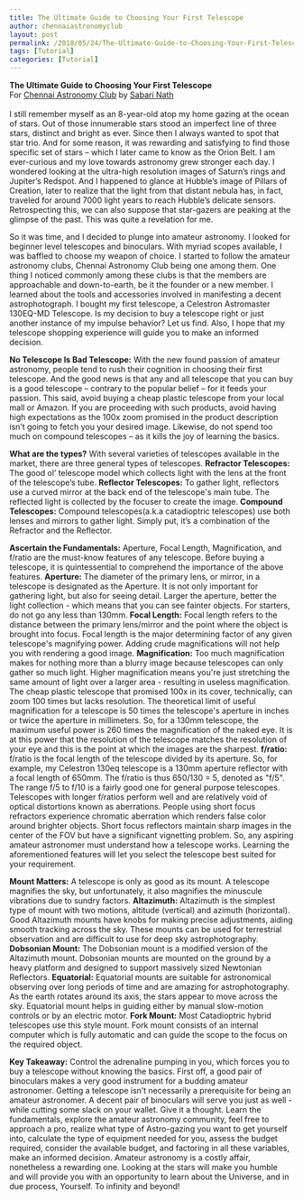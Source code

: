 ```yaml
---
title: The Ultimate Guide to Choosing Your First Telescope
author: chennaiastronomyclub
layout: post
permalink: /2018/05/24/The-Ultimate-Guide-to-Choosing-Your-First-Telescope/
tags: [Tutorial]
categories: [Tutorial]
---
```

<b>The Ultimate Guide to Choosing Your First Telescope</b>
<br>For <a href="https://www.facebook.com/groups/chennaiastronomyclub/">Chennai Astronomy Club</a> by <a href="https://www.facebook.com/dualshockk">Sabari Nath</a>
<br>
<br>I still remember myself as an 8-year-old atop my home gazing at the ocean of stars. Out of those innumerable stars stood an imperfect line of three stars, distinct and bright as ever. Since then I always wanted to spot that star trio. And for some reason, it was rewarding and satisfying to find those specific set of stars – which I later came to know as the Orion Belt. I am ever-curious and my love towards astronomy grew stronger each day. I wondered looking at the ultra-high resolution images of Saturn’s rings and Jupiter’s Redspot. And I happened to glance at Hubble’s image of Pillars of Creation, later to realize that the light from that distant nebula has, in fact, traveled for around 7000 light years to reach Hubble’s delicate sensors. Retrospecting this, we can also suppose that star-gazers are peaking at the glimpse of the past. This was quite a revelation for me.

So it was time, and I decided to plunge into amateur astronomy. I looked for beginner level telescopes and binoculars. With myriad scopes available, I was baffled to choose my weapon of choice. I started to follow the amateur astronomy clubs, Chennai Astronomy Club being one among them. One thing I noticed commonly among these clubs is that the members are approachable and down-to-earth, be it the founder or a new member. I learned about the tools and accessories involved in manifesting a decent astrophotograph. I bought my first telescope, a Celestron Astromaster 130EQ-MD Telescope. Is my decision to buy a telescope right or just another instance of my impulse behavior? Let us find. Also, I hope that my telescope shopping experience will guide you to make an informed decision.
 
<b>No Telescope Is Bad Telescope:</b>
With the new found passion of amateur astronomy, people tend to rush their cognition in choosing their first telescope. And the good news is that any and all telescope that you can buy is a good telescope – contrary to the popular belief – for it feeds your passion. This said, avoid buying a cheap plastic telescope from your local mall or Amazon. If you are proceeding with such products, avoid having high expectations as the 100x zoom promised in the product description isn’t going to fetch you your desired image. Likewise, do not spend too much on compound telescopes – as it kills the joy of learning the basics.
 
<b>What are the types?</b>
With several varieties of telescopes available in the market, there are three general types of telescopes.
<b>Refractor Telescopes:</b> The good ol’ telescope model which collects light with the lens at the front of the telescope’s tube.
<b>Reflector Telescopes:</b> To gather light, reflectors use a curved mirror at the back end of the telescope's main tube. The reflected light is collected by the focuser to create the image.
<b>Compound Telescopes:</b> Compound telescopes(a.k.a catadioptric telescopes) use both lenses and mirrors to gather light. Simply put, it’s a combination of the Refractor and the Reflector.
 
<b>Ascertain the Fundamentals:</b>
Aperture, Focal Length, Magnification, and f/ratio are the must-know features of any telescope. Before buying a telescope, it is quintessential to comprehend the importance of the above features. 
<b>Aperture:</b> The diameter of the primary lens, or mirror, in a telescope is designated as the Aperture. It is not only important for gathering light, but also for seeing detail. Larger the aperture, better the light collection - which means that you can see fainter objects. For starters, do not go any less than 130mm.
<b>Focal Length:</b> Focal length refers to the distance between the primary lens/mirror and the point where the object is brought into focus. Focal length is the major determining factor of any given telescope's magnifying power. Adding crude magnifications will not help you with rendering a good image. 
<b>Magnification:</b> Too much magnification makes for nothing more than a blurry image because telescopes can only gather so much light. Higher magnification means you're just stretching the same amount of light over a larger area - resulting in useless magnification. The cheap plastic telescope that promised 100x in its cover, technically, can zoom 100 times but lacks resolution.
The theoretical limit of useful magnification for a telescope is 50 times the telescope's aperture in inches or twice the aperture in millimeters. So, for a 130mm telescope, the maximum useful power is 260 times the magnification of the naked eye. It is at this power that the resolution of the telescope matches the resolution of your eye and this is the point at which the images are the sharpest. 
<b>f/ratio:</b> f/ratio is the focal length of the telescope divided by its aperture.
So, for example, my Celestron 130eq telescope is a 130mm aperture reflector with a focal length of 650mm. The f/ratio is thus 650/130 = 5, denoted as "f/5".
The range f/5 to f/10 is a fairly good one for general purpose telescopes. Telescopes with longer f/ratios perform well and are relatively void of optical distortions known as aberrations. People using short focus refractors experience chromatic aberration which renders false color around brighter objects. Short focus reflectors maintain sharp images in the center of the FOV but have a significant vignetting problem. 
So, any aspiring amateur astronomer must understand how a telescope works. Learning the aforementioned features will let you select the telescope best suited for your requirement.
 
<b>Mount Matters:</b>
A telescope is only as good as its mount. A telescope magnifies the sky, but unfortunately, it also magnifies the minuscule vibrations due to sundry factors. 
<b>Altazimuth:</b> Altazimuth is the simplest type of mount with two motions, altitude (vertical) and azimuth (horizontal). Good Altazimuth mounts have knobs for making precise adjustments, aiding smooth tracking across the sky. These mounts can be used for terrestrial observation and are difficult to use for deep sky astrophotography.
<b>Dobsonian Mount:</b> The Dobsonian mount is a modified version of the Altazimuth mount. Dobsonian mounts are mounted on the ground by a heavy platform and designed to support massively sized Newtonian Reflectors.
<b>Equatorial:</b> Equatorial mounts are suitable for astronomical observing over long periods of time and are amazing for astrophotography. As the earth rotates around its axis, the stars appear to move across the sky. Equatorial mount helps in guiding either by manual slow-motion controls or by an electric motor.
<b>Fork Mount:</b> Most Catadioptric hybrid telescopes use this style mount. Fork mount consists of an internal computer which is fully automatic and can guide the scope to the focus on the required object.
 
<b>Key Takeaway:</b>
Control the adrenaline pumping in you, which forces you to buy a telescope without knowing the basics. First off, a good pair of binoculars makes a very good instrument for a budding amateur astronomer. Getting a telescope isn’t necessarily a prerequisite for being an amateur astronomer. A decent pair of binoculars will serve you just as well - while cutting some slack on your wallet. Give it a thought.
Learn the fundamentals, explore the amateur astronomy community, feel free to approach a pro, realize what type of Astro-gazing you want to get yourself into, calculate the type of equipment needed for you, assess the budget required, consider the available budget, and factoring in all these variables, make an informed decision. Amateur astronomy is a costly affair, nonetheless a rewarding one. Looking at the stars will make you humble and will provide you with an opportunity to learn about the Universe, and in due process, Yourself. To infinity and beyond!
